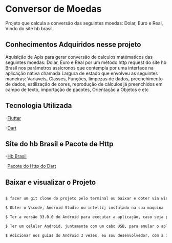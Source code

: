 # Conversor de Moedas

Projeto que calcula a conversão das seguintes moedas: Dolar, Euro e Real, Vindo do site hb brasil. 

## Conhecimentos Adquiridos nesse projeto 

Aquisição de Apis para gerar conversão de calculos matématicos das seguintes moedas: Dolar, Euro e Real por um método http request do site hb Brasil 
nos parâmetros assícronos que contempla por uma interface na aplicação nativa chamada Largura de estado que envolveu as seguintes maneiras: Variaveis, Classes, 
Funções, limpezas de dados, preenchimento de dados, estilização de cores, reprodução de cálculos já preenchidos em campo de texto, importação de pacotes, 
Orientação a Objetos e etc

## Tecnologia Utilizada 

-[Flutter](https://flutter.dev) 

-[Dart](https://dart.dev/guides) 

## Site do hb Brasil e Pacote de Http 

-[Hb Brasil](https://hbbrasil.com) 

-[Pacote do Http do Dart](https://pub.dev/packages/http)

## Baixar e visualizar o Projeto 

  ```bash 
  
  $ fazer um git clone do projeto pelo terminal ou baixar e obter via winrar  
  
  $ Obter o Vscode, Android Studio ou intellij instalado na sua maquina
  
  $ Ter a versão 33.0.0 do Android para executar a aplicação, caso seja por um emulador SDK 
  
  $ Ter um celular Android, juntamente com um cabo USB, para emular o aplicativo pelo Android Studio 
  
  $ Adicionar nos guias do Android 3 vezes, eu sou desenvolvedor, com a intenção de conseguir rodar o projeto de contador


